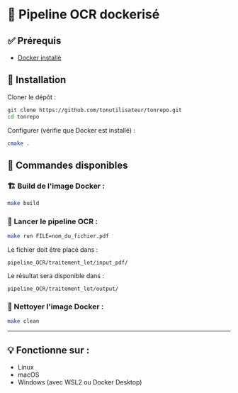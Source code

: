 # 🚀 Pipeline OCR dockerisé

## ✅ Prérequis
- [Docker installé](https://docs.docker.com/get-docker/)

## 🧪 Installation
Cloner le dépôt :
```bash
git clone https://github.com/tonutilisateur/tonrepo.git
cd tonrepo
```

Configurer (vérifie que Docker est installé) :
```bash
cmake .
```

## 🔧 Commandes disponibles

### 🏗️ Build de l'image Docker :
```bash
make build
```

### 🚀 Lancer le pipeline OCR :
```bash
make run FILE=nom_du_fichier.pdf
```

Le fichier doit être placé dans :
```
pipeline_OCR/traitement_lot/input_pdf/
```

Le résultat sera disponible dans :
```
pipeline_OCR/traitement_lot/output/
```

### 🧼 Nettoyer l'image Docker :
```bash
make clean
```

---

## 💡 Fonctionne sur :
- Linux
- macOS
- Windows (avec WSL2 ou Docker Desktop)
